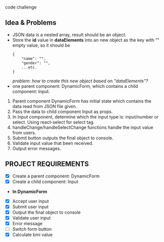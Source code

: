 code challenge
## Idea & Problems
- JSON data is a nested array, result should be an object.
- Store the **id** value in **dataElements** into an new object as the key with "" empty value, so it should be 
  ```
  {
      "name": "",
      "gender": "",
      ...etc.
  }
  ```
  _problem: how to create this new object based on "dataElements"?_
- one parent component: DynamicForm, which contains a child component: Input.
1. Parent component DynamicForm has initial state which contains the data read from JSON file given.
2. Pass the data to child component Input as props.
3. In Input component, determine which the input type is: input/number or select. Using react-select for select tag.
4. handleChange/handleSelectChange functions handle the input value from users.
5. Submit button outputs the final object to console.
6. Validate input value that been received.
7. Output error messages.

## PROJECT REQUIREMENTS
- [x] Create a parent component: DynamicForm
- [x] Create a child component: Input
* **In DynamicForm**
- [x] Accept user input
- [x] Submit user input
- [x] Output the final object to console 
- [x] Validate user input
- [x] Error message
- [ ] Switch form button
- [x] Calculate bmi value